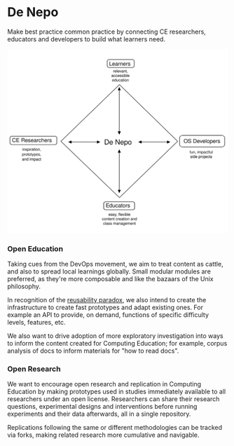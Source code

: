 # De Nepo

Make best practice common practice by connecting CE researchers, educators and developers to build what learners need.

![de nepo value propositions](./de-nepo-value-propositions.svg)

### Open Education

Taking cues from the DevOps movement, we aim to treat content as cattle, and also to spread local learnings globally. Small modular modules are preferred, as they're more composable and like the bazaars of the Unix philosophy.

In recognition of the [reusability paradox](https://cnx.org/contents/2tQZVsKy@19/The-Reusability-Paradox), we also intend to create the infrastructure to create fast prototypes and adapt existing ones. For example an API to provide, on demand, functions of specific difficulty levels, features, etc.

We also want to drive adoption of more exploratory investigation into ways to inform the content created for Computing Education; for example, corpus analysis of docs to inform materials for "how to read docs".

### Open Research

We want to encourage open research and replication in Computing Education by making prototypes used in studies immediately available to all researchers under an open license. Researchers can share their research questions, experimental designs and interventions before running experiments and their data afterwards, all in a single repository.

Replications following the same or different methodologies can be tracked via forks, making related research more cumulative and navigable.
